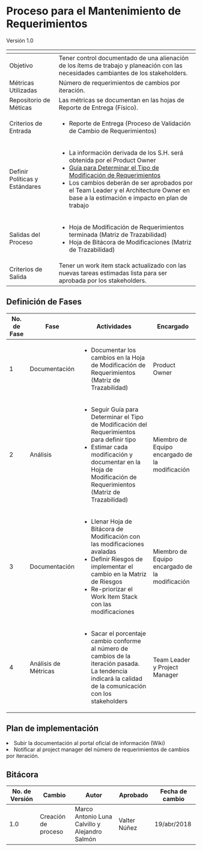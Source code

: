 # Proceso para el Mantenimiento de Requerimientos
Versión 1.0


[]() | []()
---|---
Objetivo | Tener control documentado de una alienación de los ítems de trabajo y planeación con las necesidades cambiantes de los stakeholders.
Métricas Utilizadas | Número de requerimientos de cambios por iteración.
Repositorio de Méticas | Las métricas se documentan en las hojas de Reporte de Entrega (Físico).
Criterios de Entrada | <ul><li>Reporte de Entrega (Proceso de Validación de Cambio de Requerimientos)</li></ul>
Definir Políticas y Estándares | <ul><li>La información derivada de los S.H. será obtenida por el Product Owner</li><li>[Guía para Determinar el Tipo de Modificación de Requerimientos](https://github.com/CaveLabs-1/Wiki/blob/0ed57487486108e0fc03a4e959d28df64023f436/Requerimientos/Gu%C3%ADas/GuiaTipoModificaci%C3%B3n.md)</li><li>Los cambios deberán de ser aprobados por el Team Leader y el Architecture Owner en base a la estimación e impacto en plan de trabajo</li></ul>
Salidas del Proceso | <ul><li>Hoja de Modificación de Requerimientos terminada (Matriz de Trazabilidad)</li><li>Hoja de Bitácora de Modificaciones (Matriz de Trazabilidad)</li></ul>
Criterios de Salida | Tener un work item stack actualizado con las nuevas tareas estimadas lista para ser aprobada por los stakeholders.

## Definición de Fases


No. de Fase | Fase | Actividades | Encargado
------------|------|-------------|-----------
1 | Documentación | <ul><li>Documentar los cambios en la Hoja de Modificación de Requerimientos (Matriz de Trazabilidad)</li></ul> | Product Owner
2 | Análisis | <ul><li>Seguir Guía para Determinar el Tipo de Modificación del Requerimientos para definir tipo</li><li>Estimar cada modificación y documentar en la Hoja de Modificación de Requerimientos (Matriz de Trazabilidad)</li></ul> | Miembro de Equipo encargado de la modificación
3 | Documentación | <ul><li>Llenar Hoja de Bitácora de Modificación con las modificaciones avaladas</li><li>Definir Riesgos de implementar el cambio en la Matriz de Riesgos</li><li>Re-priorizar el Work Item Stack con las modificaciones</li></ul> | Miembro de Equipo encargado de la modificación
4 | Análisis de Métricas | <ul><li>Sacar el porcentaje cambio conforme al número de cambios de la iteración pasada. La tendencia indicará la calidad de la comunicación con los stakeholders</li></ul> | Team Leader y Project Manager

## Plan de implementación
<li>Subir la documentación al portal oficial de información (Wiki)</li>
<li>Notificar al project manager del número de requerimientos de cambios por iteración.</li>

## Bitácora

No. de Versión | Cambio | Autor | Aprobado | Fecha de cambio
---------------|--------|-------|----------|----------------
1.0 | Creación de proceso | Marco Antonio Luna Calvillo y Alejandro Salmón | Valter Núñez | 19/abr/2018
